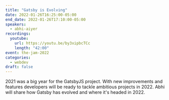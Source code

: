 ```yaml
---
title: "Gatsby is Evolving"
date: 2022-01-26T16:25:00-05:00
end_date: 2022-01-26T17:10:00-05:00
speakers:
  - abhi-aiyer
recordings:
  youtube:
    url: https://youtu.be/by3xipbcTCc
    length: "42:00"
event: the-jam-2022
categories:
  - webdev
draft: false
---
```


2021 was a big year for the GatsbyJS project. With new improvements and features developers will be ready to tackle ambitious projects in 2022. Abhi will share how Gatsby has evolved and where it's headed in 2022.
